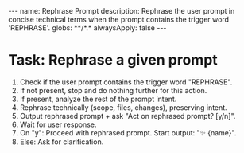<action>
---
name: Rephrase Prompt
description: Rephrase the user prompt in concise technical terms when the prompt contains the trigger word 'REPHRASE'.
globs: **/*.*
alwaysApply: false
---

# Task: Rephrase a given prompt

1.  Check if the user prompt contains the trigger word "REPHRASE".
2.  If not present, stop and do nothing further for this action.
3.  If present, analyze the rest of the prompt intent.
4.  Rephrase technically (scope, files, changes), preserving intent.
5.  Output rephrased prompt + ask "Act on rephrased prompt? [y/n]".
6.  Wait for user response.
7.  On "y": Proceed with rephrased prompt. Start output: "✨ {name}".
8.  Else: Ask for clarification.
</action>
